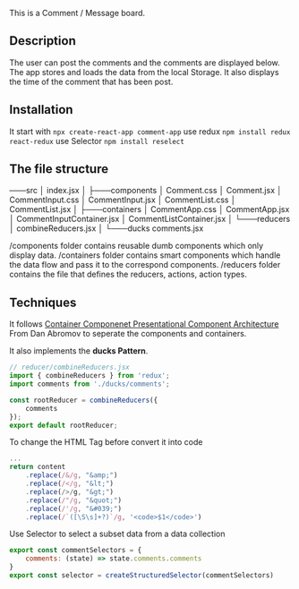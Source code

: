 This is a Comment / Message board.

## Description
The user can post the comments and the comments are displayed below. The app stores and loads the data from the local Storage. It also displays the time of the comment that has been post.

## Installation 
It start with 
```npx create-react-app comment-app```
use redux
```npm install redux react-redux```
use Selector
```npm install reselect```

## The file structure
───src
    │   index.jsx
    │
    ├───components
    │       Comment.css
    │       Comment.jsx
    │       CommentInput.css
    │       CommentInput.jsx
    │       CommentList.css
    │       CommentList.jsx
    │
    ├───containers
    │       CommentApp.css
    │       CommentApp.jsx
    │       CommentInputContainer.jsx
    │       CommentListContainer.jsx
    │
    └───reducers
        │   combineReducers.jsx
        │
        └───ducks
                comments.jsx

/components folder contains reusable dumb components which only display data.
/containers folder contains smart components which handle the data flow and pass it to the correspond components.
/reducers   folder contains the file that defines the reducers, actions, action types.

## Techniques
It follows [Container Componenet Presentational Component Architecture ](https://medium.com/@dan_abramov/smart-and-dumb-components-7ca2f9a7c7d0) From Dan Abromov to seperate the components and containers.

It also implements the **ducks Pattern**.

```javascript
// reducer/combineReducers.jsx
import { combineReducers } from 'redux';
import comments from './ducks/comments';

const rootReducer = combineReducers({
    comments
});
export default rootReducer;
```

To change the HTML Tag before convert it into code
```javascript
...
return content
    .replace(/&/g, "&amp;")
    .replace(/</g, "&lt;")
    .replace(/>/g, "&gt;")
    .replace(/"/g, "&quot;")
    .replace(/'/g, "&#039;")
    .replace(/`([\S\s]+?)`/g, '<code>$1</code>')
```

Use Selector to select a subset data from a data collection
```javascript
export const commentSelectors = {
    comments: (state) => state.comments.comments
}
export const selector = createStructuredSelector(commentSelectors)
```